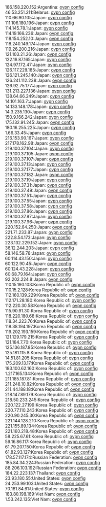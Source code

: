186.158.220.152:Argentina: [ovpn config](vpn/186_158_220_152.ovpn)  
46.53.251.211:Belarus: [ovpn config](vpn/46_53_251_211.ovpn)  
110.66.90.105:Japan: [ovpn config](vpn/110_66_90_105.ovpn)  
111.106.180.196:Japan: [ovpn config](vpn/111_106_180_196.ovpn)  
114.145.78.1:Japan: [ovpn config](vpn/114_145_78_1.ovpn)  
114.19.166.236:Japan: [ovpn config](vpn/114_19_166_236.ovpn)  
118.154.252.10:Japan: [ovpn config](vpn/118_154_252_10.ovpn)  
118.240.149.174:Japan: [ovpn config](vpn/118_240_149_174.ovpn)  
119.26.200.216:Japan: [ovpn config](vpn/119_26_200_216.ovpn)  
121.103.21.26:Japan: [ovpn config](vpn/121_103_21_26.ovpn)  
122.19.87.165:Japan: [ovpn config](vpn/122_19_87_165.ovpn)  
124.97.172.47:Japan: [ovpn config](vpn/124_97_172_47.ovpn)  
126.117.228.185:Japan: [ovpn config](vpn/126_117_228_185.ovpn)  
126.121.245.140:Japan: [ovpn config](vpn/126_121_245_140.ovpn)  
126.241.112.238:Japan: [ovpn config](vpn/126_241_112_238.ovpn)  
126.92.75.177:Japan: [ovpn config](vpn/126_92_75_177.ovpn)  
131.213.227.136:Japan: [ovpn config](vpn/131_213_227_136.ovpn)  
138.64.66.249:Japan: [ovpn config](vpn/138_64_66_249.ovpn)  
14.101.163.7:Japan: [ovpn config](vpn/14_101_163_7.ovpn)  
14.133.148.178:Japan: [ovpn config](vpn/14_133_148_178.ovpn)  
14.3.235.130:Japan: [ovpn config](vpn/14_3_235_130.ovpn)  
150.9.166.242:Japan: [ovpn config](vpn/150_9_166_242.ovpn)  
175.132.91.245:Japan: [ovpn config](vpn/175_132_91_245.ovpn)  
180.16.255.225:Japan: [ovpn config](vpn/180_16_255_225.ovpn)  
1.66.33.45:Japan: [ovpn config](vpn/1_66_33_45.ovpn)  
216.153.90.167:Japan: [ovpn config](vpn/216_153_90_167.ovpn)  
217.178.162.98:Japan: [ovpn config](vpn/217_178_162_98.ovpn)  
219.100.37.104:Japan: [ovpn config](vpn/219_100_37_104.ovpn)  
219.100.37.105:Japan: [ovpn config](vpn/219_100_37_105.ovpn)  
219.100.37.107:Japan: [ovpn config](vpn/219_100_37_107.ovpn)  
219.100.37.13:Japan: [ovpn config](vpn/219_100_37_13.ovpn)  
219.100.37.177:Japan: [ovpn config](vpn/219_100_37_177.ovpn)  
219.100.37.182:Japan: [ovpn config](vpn/219_100_37_182.ovpn)  
219.100.37.19:Japan: [ovpn config](vpn/219_100_37_19.ovpn)  
219.100.37.31:Japan: [ovpn config](vpn/219_100_37_31.ovpn)  
219.100.37.49:Japan: [ovpn config](vpn/219_100_37_49.ovpn)  
219.100.37.51:Japan: [ovpn config](vpn/219_100_37_51.ovpn)  
219.100.37.55:Japan: [ovpn config](vpn/219_100_37_55.ovpn)  
219.100.37.58:Japan: [ovpn config](vpn/219_100_37_58.ovpn)  
219.100.37.86:Japan: [ovpn config](vpn/219_100_37_86.ovpn)  
219.100.37.87:Japan: [ovpn config](vpn/219_100_37_87.ovpn)  
219.100.37.96:Japan: [ovpn config](vpn/219_100_37_96.ovpn)  
220.152.64.250:Japan: [ovpn config](vpn/220_152_64_250.ovpn)  
221.71.233.87:Japan: [ovpn config](vpn/221_71_233_87.ovpn)  
222.8.54.173:Japan: [ovpn config](vpn/222_8_54_173.ovpn)  
223.132.229.152:Japan: [ovpn config](vpn/223_132_229_152.ovpn)  
36.12.244.203:Japan: [ovpn config](vpn/36_12_244_203.ovpn)  
58.146.58.78:Japan: [ovpn config](vpn/58_146_58_78.ovpn)  
60.114.43.150:Japan: [ovpn config](vpn/60_114_43_150.ovpn)  
60.122.90.45:Japan: [ovpn config](vpn/60_122_90_45.ovpn)  
60.124.43.228:Japan: [ovpn config](vpn/60_124_43_228.ovpn)  
60.68.79.164:Japan: [ovpn config](vpn/60_68_79_164.ovpn)  
92.202.224.8:Japan: [ovpn config](vpn/92_202_224_8.ovpn)  
110.15.190.103:Korea Republic of: [ovpn config](vpn/110_15_190_103.ovpn)  
110.15.2.128:Korea Republic of: [ovpn config](vpn/110_15_2_128.ovpn)  
112.160.139.229:Korea Republic of: [ovpn config](vpn/112_160_139_229.ovpn)  
112.171.28.180:Korea Republic of: [ovpn config](vpn/112_171_28_180.ovpn)  
112.220.30.58:Korea Republic of: [ovpn config](vpn/112_220_30_58.ovpn)  
115.90.91.30:Korea Republic of: [ovpn config](vpn/115_90_91_30.ovpn)  
118.220.180.68:Korea Republic of: [ovpn config](vpn/118_220_180_68.ovpn)  
118.34.223.76:Korea Republic of: [ovpn config](vpn/118_34_223_76.ovpn)  
118.38.194.197:Korea Republic of: [ovpn config](vpn/118_38_194_197.ovpn)  
119.202.193.159:Korea Republic of: [ovpn config](vpn/119_202_193_159.ovpn)  
121.129.179.215:Korea Republic of: [ovpn config](vpn/121_129_179_215.ovpn)  
121.184.7.70:Korea Republic of: [ovpn config](vpn/121_184_7_70.ovpn)  
125.136.187.85:Korea Republic of: [ovpn config](vpn/125_136_187_85.ovpn)  
125.181.115.8:Korea Republic of: [ovpn config](vpn/125_181_115_8.ovpn)  
14.51.81.205:Korea Republic of: [ovpn config](vpn/14_51_81_205.ovpn)  
175.209.13.17:Korea Republic of: [ovpn config](vpn/175_209_13_17.ovpn)  
183.100.62.160:Korea Republic of: [ovpn config](vpn/183_100_62_160.ovpn)  
1.217.165.134:Korea Republic of: [ovpn config](vpn/1_217_165_134.ovpn)  
211.185.187.81:Korea Republic of: [ovpn config](vpn/211_185_187_81.ovpn)  
211.248.10.82:Korea Republic of: [ovpn config](vpn/211_248_10_82.ovpn)  
211.44.188.18:Korea Republic of: [ovpn config](vpn/211_44_188_18.ovpn)  
218.147.89.179:Korea Republic of: [ovpn config](vpn/218_147_89_179.ovpn)  
218.50.233.245:Korea Republic of: [ovpn config](vpn/218_50_233_245.ovpn)  
220.122.27.199:Korea Republic of: [ovpn config](vpn/220_122_27_199.ovpn)  
220.77.110.243:Korea Republic of: [ovpn config](vpn/220_77_110_243.ovpn)  
220.90.245.30:Korea Republic of: [ovpn config](vpn/220_90_245_30.ovpn)  
221.144.128.210:Korea Republic of: [ovpn config](vpn/221_144_128_210.ovpn)  
221.155.89.134:Korea Republic of: [ovpn config](vpn/221_155_89_134.ovpn)  
221.160.218.48:Korea Republic of: [ovpn config](vpn/221_160_218_48.ovpn)  
58.225.67.61:Korea Republic of: [ovpn config](vpn/58_225_67_61.ovpn)  
59.16.86.117:Korea Republic of: [ovpn config](vpn/59_16_86_117.ovpn)  
61.79.207.150:Korea Republic of: [ovpn config](vpn/61_79_207_150.ovpn)  
61.82.93.127:Korea Republic of: [ovpn config](vpn/61_82_93_127.ovpn)  
178.57.117.174:Russian Federation: [ovpn config](vpn/178_57_117_174.ovpn)  
185.84.34.224:Russian Federation: [ovpn config](vpn/185_84_34_224.ovpn)  
88.206.103.192:Russian Federation: [ovpn config](vpn/88_206_103_192.ovpn)  
184.22.223.137:Thailand: [ovpn config](vpn/184_22_223_137.ovpn)  
23.93.180.55:United States: [ovpn config](vpn/23_93_180_55.ovpn)  
24.253.99.103:United States: [ovpn config](vpn/24_253_99_103.ovpn)  
70.181.84.61:United States: [ovpn config](vpn/70_181_84_61.ovpn)  
183.80.198.169:Viet Nam: [ovpn config](vpn/183_80_198_169.ovpn)  
1.53.242.135:Viet Nam: [ovpn config](vpn/1_53_242_135.ovpn)  
